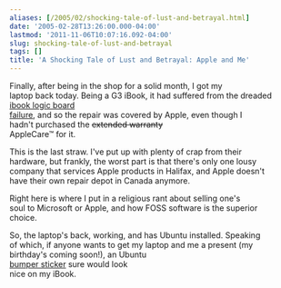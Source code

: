 ```yaml
---
aliases: [/2005/02/shocking-tale-of-lust-and-betrayal.html]
date: '2005-02-28T13:26:00.000-04:00'
lastmod: '2011-11-06T10:07:16.092-04:00'
slug: shocking-tale-of-lust-and-betrayal
tags: []
title: 'A Shocking Tale of Lust and Betrayal: Apple and Me'
---
```


Finally, after being in the shop for a solid month, I got my  
laptop back today. Being a G3 iBook, it had suffered from the dreaded  
[ibook logic board  
failure](http://www.apple.com/ca/support/ibook/faq/), and so the repair was
covered by Apple, even though I  
hadn't purchased the ~~extended warranty~~  
AppleCare™ for it.

  
  

This is the last straw. I've put up with plenty of crap from their  
hardware, but frankly, the worst part is that there's only one lousy  
company that services Apple products in Halifax, and Apple doesn't  
have their own repair depot in Canada anymore.

  
  

Right here is where I put in a religious rant about selling one's  
soul to Microsoft or Apple, and how FOSS software is the superior  
choice.

  
  

So, the laptop's back, working, and has Ubuntu installed. Speaking  
of which, if anyone wants to get my laptop and me a present (my  
birthday's coming soon!), an Ubuntu  
[bumper sticker](http://www.cafepress.com/ubuntushop.14580811) sure would look  
nice on my iBook.

